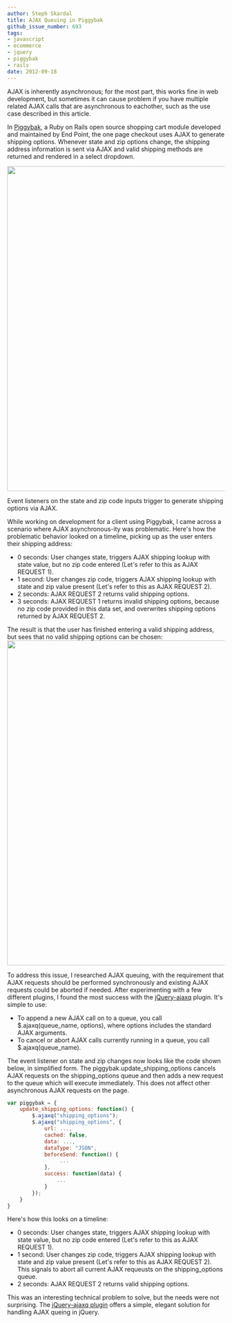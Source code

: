 ```yaml
---
author: Steph Skardal
title: AJAX Queuing in Piggybak
github_issue_number: 693
tags:
- javascript
- ecommerce
- jquery
- piggybak
- rails
date: 2012-09-18
---
```


AJAX is inherently asynchronous; for the most part, this works fine in web development, but sometimes it can cause problem if you have multiple related AJAX calls that are asynchronous to eachother, such as the use case described in this article.

In [Piggybak](https://github.com/piggybak/piggybak), a Ruby on Rails open source shopping cart module developed and maintained by End Point, the one page checkout uses AJAX to generate shipping options. Whenever state and zip options change, the shipping address information is sent via AJAX and valid shipping methods are returned and rendered in a select dropdown.

<img border="0" src="/blog/2012/09/ajax-queuing-in-piggybak/image-0.png" width="750"/>

Event listeners on the state and zip code inputs trigger to generate shipping options via AJAX.

While working on development for a client using Piggybak, I came across a scenario where AJAX asynchronous-ity was problematic. Here's how the problematic behavior looked on a timeline, picking up as the user enters their shipping address:

- 0 seconds: User changes state, triggers AJAX shipping lookup with state value, but no zip code entered (Let's refer to this as AJAX REQUEST 1).
- 1 second: User changes zip code, triggers AJAX shipping lookup with state and zip value present (Let's refer to this as AJAX REQUEST 2).
- 2 seconds: AJAX REQUEST 2 returns valid shipping options.
- 3 seconds: AJAX REQUEST 1 returns invalid shipping options, because no zip code provided in this data set, and overwrites shipping options returned by AJAX REQUEST 2.

The result is that the user has finished entering a valid shipping address, but sees that no valid shipping options can be chosen:<img border="0" src="/blog/2012/09/ajax-queuing-in-piggybak/image-1.png" width="750"/>

To address this issue, I researched AJAX queuing, with the requirement that AJAX requests should be performed synchronously and existing AJAX requests could be aborted if needed. After experimenting with a few different plugins, I found the most success with the [jQuery-ajaxq](http://code.google.com/p/jquery-ajaxq/) plugin. It's simple to use:

- To append a new AJAX call on to a queue, you call $.ajaxq(queue_name, options), where options includes the standard AJAX arguments.
- To cancel or abort AJAX calls currently running in a queue, you call $.ajaxq(queue_name).

The event listener on state and zip changes now looks like the code shown below, in simplified form. The piggybak.update_shipping_options cancels AJAX requests on the shipping_options queue and then adds a new request to the queue which will execute immediately. This does not affect other asynchronous AJAX requests on the page.

```javascript
var piggybak = {
    update_shipping_options: function() {
        $.ajaxq("shipping_options");
        $.ajaxq("shipping_options", {
            url: ...,
            cached: false,
            data: ...,
            dataType: "JSON",
            beforeSend: function() {
                 ...
            },
            success: function(data) {
                ...
            }
        });
    }
}
```

Here's how this looks on a timeline:

- 0 seconds: User changes state, triggers AJAX shipping lookup with state value, but no zip code entered (Let's refer to this as AJAX REQUEST 1).
- 1 second: User changes zip code, triggers AJAX shipping lookup with state and zip value present (Let's refer to this as AJAX REQUEST 2). This signals to abort all current AJAX requeusts on the shipping_options queue.
- 2 seconds: AJAX REQUEST 2 returns valid shipping options.

This was an interesting technical problem to solve, but the needs were not surprising. The [jQuery-ajaxq plugin](http://code.google.com/p/jquery-ajaxq/) offers a simple, elegant solution for handling AJAX queing in jQuery.
